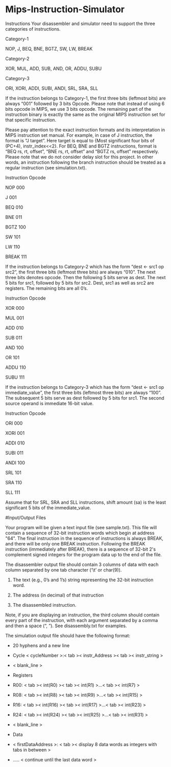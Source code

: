 # Mips-Instruction-Simulator

Instructions
Your disassembler and simulator need to support the three categories of instructions.

Category-1 

NOP, J, BEQ, BNE, BGTZ, SW, LW, BREAK

Category-2

XOR, MUL, ADD, SUB, AND, OR, ADDU, SUBU

Category-3

ORI, XORI, ADDI, SUBI, ANDI, SRL, SRA, SLL

If the instruction belongs to Category-1, the first three bits (leftmost bits) are always “001” followed by 3 bits Opcode. 
Please note that instead of using 6 bits opcode in MIPS, we use 3 bits opcode. The remaining part of the instruction binary 
is exactly the same as the original MIPS instruction set for that specific instruction.

Please pay attention to the exact instruction formats and its interpretation in MIPS instruction set manual. For
example, in case of J instruction, the format is “J target”. Here target is equal to {Most significant four bits of
(PC+4), instr_index<<2}. For BEQ, BNE and BGTZ instructions, format is “BEQ rs, rt, offset”, “BNE rs, rt,
offset” and “BGTZ rs, offset” respectively. Please note that we do not consider delay slot for this project. In other
words, an instruction following the branch instruction should be treated as a regular instruction (see simulation.txt).

Instruction Opcode

NOP 000

J 001

BEQ 010

BNE 011

BGTZ 100

SW 101

LW 110

BREAK 111

If the instruction belongs to Category-2 which has the form “dest ← src1 op src2”, the first three bits (leftmost
three bits) are always “010”. The next three bits denotes opcode. Then the following 5 bits
serve as dest. The next 5 bits for src1, followed by 5 bits for src2. Dest, src1 as well as src2 are registers. The
remaining bits are all 0’s.

Instruction Opcode

XOR 000

MUL 001

ADD 010

SUB 011

AND 100

OR 101

ADDU 110

SUBU 111

If the instruction belongs to Category-3 which has the form “dest ← src1 op immediate_value”, the first three bits
(leftmost three bits) are always “100”. The subsequent 5 bits serve as dest followed by 5 bits for src1. The second 
source operand is immediate 16-bit value.

Instruction Opcode

ORI 000

XORI 001

ADDI 010

SUBI 011

ANDI 100

SRL 101

SRA 110

SLL 111

Assume that for SRL, SRA and SLL instructions, shift amount (sa) is the least significant 5 bits of the
immediate_value.

#Input/Output Files

Your program will be given a text input file (see sample.txt). This file will contain a sequence of 32-bit instruction
words which begin at address "64". The final instruction in the sequence of instructions is always BREAK, and
there will be only one BREAK instruction. Following the BREAK instruction (immediately after BREAK), there is
a sequence of 32-bit 2's complement signed integers for the program data up to the end of the file.

The disassembler output file should contain 3 columns of data with each column separated by one tab character (‘\t’
or char(9)).

1. The text (e.g., 0’s and 1’s) string representing the 32-bit instruction word.

2. The address (in decimal) of that instruction

3. The disassembled instruction.

Note, if you are displaying an instruction, the third column should contain every part of the instruction, with each
argument separated by a comma and then a space (“, ”). See disassembly.txt for examples.

The simulation output file should have the following format:

* 20 hyphens and a new line

* Cycle < cycleNumber >:< tab >< instr_Address >< tab >< instr_string >

* < blank_line >

* Registers

* R00: < tab >< int(R0) >< tab >< int(R1) >...< tab >< int(R7) >

* R08: < tab >< int(R8) >< tab >< int(R9) >...< tab >< int(R15) >

* R16: < tab >< int(R16) >< tab >< int(R17) >...< tab >< int(R23) >

* R24: < tab >< int(R24) >< tab >< int(R25) >...< tab >< int(R31) >

* < blank_line >

* Data

* < firstDataAddress >: < tab >< display 8 data words as integers with tabs in between >

* ..... < continue until the last data word > 























































